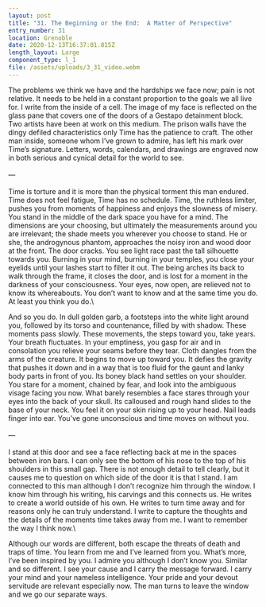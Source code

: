 ```yaml
---
layout: post
title: "31. The Beginning or the End:  A Matter of Perspective"
entry_number: 31
location: Grenoble
date: 2020-12-13T16:37:01.815Z
length_layout: Large
component_type: l_1
file: /assets/uploads/3_31_video.webm
---
```

The problems we think we have and the hardships we face now; pain is not relative. It needs to be held in a constant proportion to the goals we all live for. I write from the inside of a cell. The image of my face is reflected on the glass pane that covers one of the doors of a Gestapo detainment block. Two artists have been at work on this medium. The prison walls have the dingy defiled characteristics only Time has the patience to craft. The other man inside, someone whom I’ve grown to admire, has left his mark over Time’s signature. Letters, words, calendars, and drawings are engraved now in both serious and cynical detail for the world to see.\
\
—\
\
Time is torture and it is more than the physical torment this man endured. Time does not feel fatigue, Time has no schedule. Time, the ruthless limiter, pushes you from moments of happiness and enjoys the slowness of misery. You stand in the middle of the dark space you have for a mind. The dimensions are your choosing, but ultimately the measurements around you are irrelevant; the shade meets you wherever you choose to stand. He or she, the androgynous phantom, approaches the noisy iron and wood door at the front. The door cracks. You see light race past the tall silhouette towards you. Burning in your mind, burning in your temples, you close your eyelids until your lashes start to filter it out. The being arches its back to walk through the frame, it closes the door, and is lost for a moment in the darkness of your consciousness. Your eyes, now open, are relieved not to know its whereabouts. You don’t want to know and at the same time you do. At least you think you do.\
 
And so you do. In dull golden garb, a footsteps into the white light around you, followed by its torso and countenance, filled by with shadow. These moments pass slowly. These movements, the steps toward you, take years. Your breath fluctuates. In your emptiness, you gasp for air and in consolation you relieve your seams before they tear. Cloth dangles from the arms of the creature. It begins to move up toward you. It defies the gravity that pushes it down and in a way that is too fluid for the gaunt and lanky body parts in front of you. Its boney black hand settles on your shoulder. You stare for a moment, chained by fear, and look into the ambiguous visage facing you now. What barely resembles a face stares through your eyes into the back of your skull. Its calloused and rough hand slides to the base of your neck. You feel it on your skin rising up to your head. Nail leads finger into ear. You’ve gone unconscious and time moves on without you.\
\
—\
\
I stand at this door and see a face reflecting back at me in the spaces between iron bars. I can only see the bottom of his nose to the top of his shoulders in this small gap. There is not enough detail to tell clearly, but it causes me to question on which side of the door it is that I stand. I am connected to this man although I don’t recognize him through the window. I know him through his writing, his carvings and this connects us. He writes to create a world outside of his own. He writes to turn time away and for reasons only he can truly understand. I write to capture the thoughts and the details of the moments time takes away from me. I want to remember the way I think now.\

Although our words are different, both escape the threats of death and traps of time. You learn from me and I’ve learned from you. What’s more, I’ve been inspired by you. I admire you although I don’t know you. Similar and so different. I see your cause and I carry the message forward. I carry your mind and your nameless intelligence. Your pride and your devout servitude are relevant especially now. The man turns to leave the window and we go our separate ways.